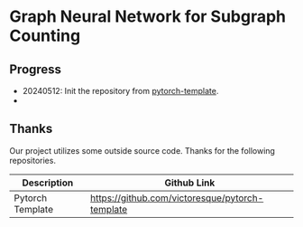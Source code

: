 # Graph Neural Network for Subgraph Counting

## Progress

+ 20240512: Init the repository from [pytorch-template](https://github.com/victoresque/pytorch-template).
+ 

## Thanks

Our project utilizes some outside source code. Thanks for the following repositories.

| Description      | Github Link                                     |
| ---------------- | ----------------------------------------------- |
| Pytorch Template | https://github.com/victoresque/pytorch-template |

 